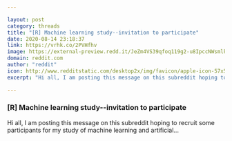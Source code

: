 ```yaml
---

layout: post
category: threads
title: "[R] Machine learning study--invitation to participate"
date: 2020-08-14 23:18:37
link: https://vrhk.co/2PVHfhv
image: https://external-preview.redd.it/JeZm4VS39qfoq119g2-u8IpccNWsmlkaEJPR2sy_z68.jpg?width=226&height=118.32460733&auto=webp&crop=226:118.32460733,smart&s=3de2265791cc7f9a9983c4580c3c41d109823a96
domain: reddit.com
author: "reddit"
icon: http://www.redditstatic.com/desktop2x/img/favicon/apple-icon-57x57.png
excerpt: "Hi all, I am posting this message on this subreddit hoping to recruit some participants for my study of machine learning and artificial..."

---
```


### [R] Machine learning study--invitation to participate

Hi all, I am posting this message on this subreddit hoping to recruit some participants for my study of machine learning and artificial...